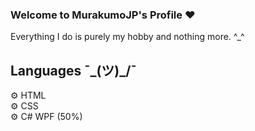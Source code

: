 ### Welcome to MurakumoJP's Profile ❤

Everything I do is purely my hobby and nothing more. ^_^

## Languages ¯\_(ツ)_/¯

⚙ HTML
</br>
⚙ CSS
</br>
⚙ C# WPF (50%)
